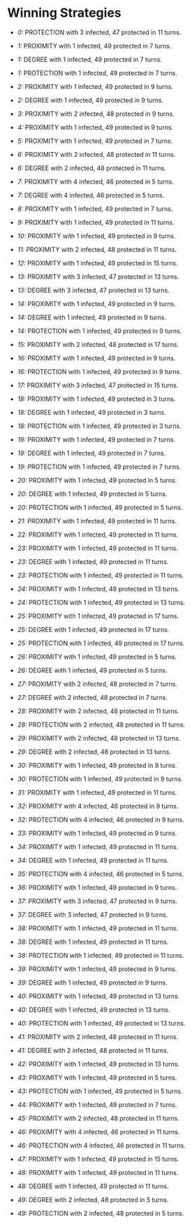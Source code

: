 # Winning Strategies

* _0:_ PROTECTION with 3 infected, 47 protected in 11 turns.


* _1:_ PROXIMITY with 1 infected, 49 protected in 7 turns.


* _1:_ DEGREE with 1 infected, 49 protected in 7 turns.


* _1:_ PROTECTION with 1 infected, 49 protected in 7 turns.


* _2:_ PROXIMITY with 1 infected, 49 protected in 9 turns.


* _2:_ DEGREE with 1 infected, 49 protected in 9 turns.


* _3:_ PROXIMITY with 2 infected, 48 protected in 9 turns.


* _4:_ PROXIMITY with 1 infected, 49 protected in 9 turns.


* _5:_ PROXIMITY with 1 infected, 49 protected in 7 turns.


* _6:_ PROXIMITY with 2 infected, 48 protected in 11 turns.


* _6:_ DEGREE with 2 infected, 48 protected in 11 turns.


* _7:_ PROXIMITY with 4 infected, 46 protected in 5 turns.


* _7:_ DEGREE with 4 infected, 46 protected in 5 turns.


* _8:_ PROXIMITY with 1 infected, 49 protected in 7 turns.


* _9:_ PROXIMITY with 1 infected, 49 protected in 11 turns.


* _10:_ PROXIMITY with 1 infected, 49 protected in 9 turns.


* _11:_ PROXIMITY with 2 infected, 48 protected in 11 turns.


* _12:_ PROXIMITY with 1 infected, 49 protected in 15 turns.


* _13:_ PROXIMITY with 3 infected, 47 protected in 13 turns.


* _13:_ DEGREE with 3 infected, 47 protected in 13 turns.


* _14:_ PROXIMITY with 1 infected, 49 protected in 9 turns.


* _14:_ DEGREE with 1 infected, 49 protected in 9 turns.


* _14:_ PROTECTION with 1 infected, 49 protected in 9 turns.


* _15:_ PROXIMITY with 2 infected, 48 protected in 17 turns.


* _16:_ PROXIMITY with 1 infected, 49 protected in 9 turns.


* _16:_ PROTECTION with 1 infected, 49 protected in 9 turns.


* _17:_ PROXIMITY with 3 infected, 47 protected in 15 turns.


* _18:_ PROXIMITY with 1 infected, 49 protected in 3 turns.


* _18:_ DEGREE with 1 infected, 49 protected in 3 turns.


* _18:_ PROTECTION with 1 infected, 49 protected in 3 turns.


* _19:_ PROXIMITY with 1 infected, 49 protected in 7 turns.


* _19:_ DEGREE with 1 infected, 49 protected in 7 turns.


* _19:_ PROTECTION with 1 infected, 49 protected in 7 turns.


* _20:_ PROXIMITY with 1 infected, 49 protected in 5 turns.


* _20:_ DEGREE with 1 infected, 49 protected in 5 turns.


* _20:_ PROTECTION with 1 infected, 49 protected in 5 turns.


* _21:_ PROXIMITY with 1 infected, 49 protected in 11 turns.


* _22:_ PROXIMITY with 1 infected, 49 protected in 11 turns.


* _23:_ PROXIMITY with 1 infected, 49 protected in 11 turns.


* _23:_ DEGREE with 1 infected, 49 protected in 11 turns.


* _23:_ PROTECTION with 1 infected, 49 protected in 11 turns.


* _24:_ PROXIMITY with 1 infected, 49 protected in 13 turns.


* _24:_ PROTECTION with 1 infected, 49 protected in 13 turns.


* _25:_ PROXIMITY with 1 infected, 49 protected in 17 turns.


* _25:_ DEGREE with 1 infected, 49 protected in 17 turns.


* _25:_ PROTECTION with 1 infected, 49 protected in 17 turns.


* _26:_ PROXIMITY with 1 infected, 49 protected in 5 turns.


* _26:_ DEGREE with 1 infected, 49 protected in 5 turns.


* _27:_ PROXIMITY with 2 infected, 48 protected in 7 turns.


* _27:_ DEGREE with 2 infected, 48 protected in 7 turns.


* _28:_ PROXIMITY with 2 infected, 48 protected in 11 turns.


* _28:_ PROTECTION with 2 infected, 48 protected in 11 turns.


* _29:_ PROXIMITY with 2 infected, 48 protected in 13 turns.


* _29:_ DEGREE with 2 infected, 48 protected in 13 turns.


* _30:_ PROXIMITY with 1 infected, 49 protected in 9 turns.


* _30:_ PROTECTION with 1 infected, 49 protected in 9 turns.


* _31:_ PROXIMITY with 1 infected, 49 protected in 11 turns.


* _32:_ PROXIMITY with 4 infected, 46 protected in 9 turns.


* _32:_ PROTECTION with 4 infected, 46 protected in 9 turns.


* _33:_ PROXIMITY with 1 infected, 49 protected in 9 turns.


* _34:_ PROXIMITY with 1 infected, 49 protected in 11 turns.


* _34:_ DEGREE with 1 infected, 49 protected in 11 turns.


* _35:_ PROTECTION with 4 infected, 46 protected in 5 turns.


* _36:_ PROXIMITY with 1 infected, 49 protected in 9 turns.


* _37:_ PROXIMITY with 3 infected, 47 protected in 9 turns.


* _37:_ DEGREE with 3 infected, 47 protected in 9 turns.


* _38:_ PROXIMITY with 1 infected, 49 protected in 11 turns.


* _38:_ DEGREE with 1 infected, 49 protected in 11 turns.


* _38:_ PROTECTION with 1 infected, 49 protected in 11 turns.


* _39:_ PROXIMITY with 1 infected, 49 protected in 9 turns.


* _39:_ DEGREE with 1 infected, 49 protected in 9 turns.


* _40:_ PROXIMITY with 1 infected, 49 protected in 13 turns.


* _40:_ DEGREE with 1 infected, 49 protected in 13 turns.


* _40:_ PROTECTION with 1 infected, 49 protected in 13 turns.


* _41:_ PROXIMITY with 2 infected, 48 protected in 11 turns.


* _41:_ DEGREE with 2 infected, 48 protected in 11 turns.


* _42:_ PROXIMITY with 1 infected, 49 protected in 13 turns.


* _43:_ PROXIMITY with 1 infected, 49 protected in 5 turns.


* _43:_ PROTECTION with 1 infected, 49 protected in 5 turns.


* _44:_ PROXIMITY with 1 infected, 49 protected in 7 turns.


* _45:_ PROXIMITY with 2 infected, 48 protected in 11 turns.


* _46:_ PROXIMITY with 4 infected, 46 protected in 11 turns.


* _46:_ PROTECTION with 4 infected, 46 protected in 11 turns.


* _47:_ PROXIMITY with 1 infected, 49 protected in 15 turns.


* _48:_ PROXIMITY with 1 infected, 49 protected in 11 turns.


* _48:_ DEGREE with 1 infected, 49 protected in 11 turns.


* _49:_ DEGREE with 2 infected, 48 protected in 5 turns.


* _49:_ PROTECTION with 2 infected, 48 protected in 5 turns.


